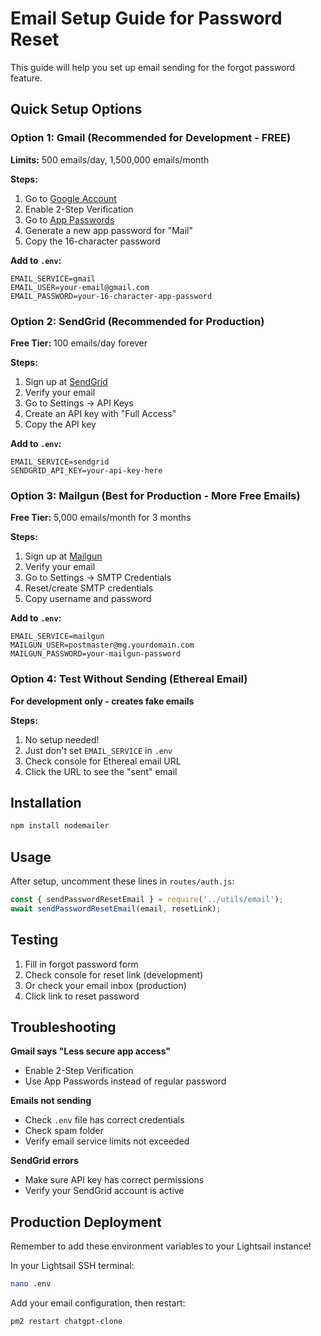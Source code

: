 # Email Setup Guide for Password Reset

This guide will help you set up email sending for the forgot password feature.

## Quick Setup Options

### Option 1: Gmail (Recommended for Development - FREE)

**Limits:** 500 emails/day, 1,500,000 emails/month

**Steps:**
1. Go to [Google Account](https://myaccount.google.com/)
2. Enable 2-Step Verification
3. Go to [App Passwords](https://myaccount.google.com/apppasswords)
4. Generate a new app password for "Mail"
5. Copy the 16-character password

**Add to `.env`:**
```env
EMAIL_SERVICE=gmail
EMAIL_USER=your-email@gmail.com
EMAIL_PASSWORD=your-16-character-app-password
```

### Option 2: SendGrid (Recommended for Production)

**Free Tier:** 100 emails/day forever

**Steps:**
1. Sign up at [SendGrid](https://sendgrid.com/)
2. Verify your email
3. Go to Settings → API Keys
4. Create an API key with "Full Access"
5. Copy the API key

**Add to `.env`:**
```env
EMAIL_SERVICE=sendgrid
SENDGRID_API_KEY=your-api-key-here
```

### Option 3: Mailgun (Best for Production - More Free Emails)

**Free Tier:** 5,000 emails/month for 3 months

**Steps:**
1. Sign up at [Mailgun](https://www.mailgun.com/)
2. Verify your email
3. Go to Settings → SMTP Credentials
4. Reset/create SMTP credentials
5. Copy username and password

**Add to `.env`:**
```env
EMAIL_SERVICE=mailgun
MAILGUN_USER=postmaster@mg.yourdomain.com
MAILGUN_PASSWORD=your-mailgun-password
```

### Option 4: Test Without Sending (Ethereal Email)

**For development only - creates fake emails**

**Steps:**
1. No setup needed!
2. Just don't set `EMAIL_SERVICE` in `.env`
3. Check console for Ethereal email URL
4. Click the URL to see the "sent" email

## Installation

```bash
npm install nodemailer
```

## Usage

After setup, uncomment these lines in `routes/auth.js`:

```javascript
const { sendPasswordResetEmail } = require('../utils/email');
await sendPasswordResetEmail(email, resetLink);
```

## Testing

1. Fill in forgot password form
2. Check console for reset link (development)
3. Or check your email inbox (production)
4. Click link to reset password

## Troubleshooting

**Gmail says "Less secure app access"**
- Enable 2-Step Verification
- Use App Passwords instead of regular password

**Emails not sending**
- Check `.env` file has correct credentials
- Check spam folder
- Verify email service limits not exceeded

**SendGrid errors**
- Make sure API key has correct permissions
- Verify your SendGrid account is active

## Production Deployment

Remember to add these environment variables to your Lightsail instance!

In your Lightsail SSH terminal:
```bash
nano .env
```

Add your email configuration, then restart:
```bash
pm2 restart chatgpt-clone
```
